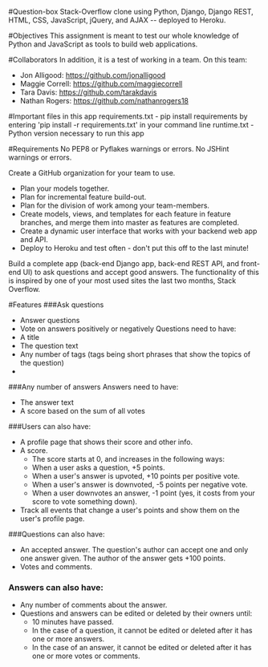 #Question-box
Stack-Overflow clone using Python, Django, Django REST, HTML, CSS, JavaScript, jQuery, and AJAX -- deployed to Heroku.


#Objectives
This assignment is meant to test our whole knowledge of Python and JavaScript as tools to build web applications.


#Collaborators
In addition, it is a test of working in a team. On this team:
- Jon Alligood: https://github.com/jonalligood
- Maggie Correll: https://github.com/maggiecorrell
- Tara Davis: https://github.com/tarakdavis
- Nathan Rogers: https://github.com/nathanrogers18


#Important files in this app
requirements.txt - pip install requirements by entering 'pip install -r requirements.txt' in your command line
runtime.txt - Python version necessary to run this app


#Requirements
No PEP8 or Pyflakes warnings or errors.
No JSHint warnings or errors.

Create a GitHub organization for your team to use.
  - Plan your models together.
  - Plan for incremental feature build-out.
  - Plan for the division of work among your team-members.
  - Create models, views, and templates for each feature in feature branches, and merge them into master as features are completed.
  - Create a dynamic user interface that works with your backend web app and API.
  - Deploy to Heroku and test often - don't put this off to the last minute!

Build a complete app (back-end Django app, back-end REST API, and front-end UI) to ask questions and accept good answers. The functionality of this is inspired by one of your most used sites the last two months, Stack Overflow.


#Features
###Ask questions
- Answer questions
- Vote on answers positively or negatively
Questions need to have:
- A title
- The question text
- Any number of tags (tags being short phrases that show the topics of the question)
- 
###Any number of answers
Answers need to have:
- The answer text
- A score based on the sum of all votes

###Users can also have:
- A profile page that shows their score and other info.
- A score. 
  - The score starts at 0, and increases in the following ways:
  - When a user asks a question, +5 points.
  - When a user's answer is upvoted, +10 points per positive vote.
  - When a user's answer is downvoted, -5 points per negative vote.
  - When a user downvotes an answer, -1 point (yes, it costs from your score to vote something down).
- Track all events that change a user's points and show them on the user's profile page.

###Questions can also have:
- An accepted answer. The question's author can accept one and only one answer given. The author of the answer gets +100 points.
- Votes and comments.
### Answers can also have:
- Any number of comments about the answer.
- Questions and answers can be edited or deleted by their owners until:
  - 10 minutes have passed.
  - In the case of a question, it cannot be edited or deleted after it has one or more answers.
  - In the case of an answer, it cannot be edited or deleted after it has one or more votes or comments.
